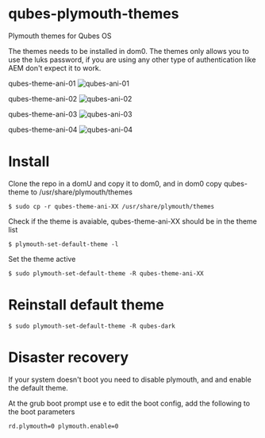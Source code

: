 # qubes-plymouth-themes
Plymouth themes for Qubes OS

The themes needs to be installed in dom0.
The themes only allows you to use the luks password, if you are using any other type of authentication like AEM don't expect it to work.

qubes-theme-ani-01
![qubes-ani-01](https://github.com/renehoj/qubes-plymouth-themes/assets/108547507/8b44e898-54ea-40b5-8cdc-43e3bf2d60c8)

qubes-theme-ani-02
![qubes-ani-02](https://github.com/renehoj/qubes-plymouth-themes/assets/108547507/04fc0949-d6d3-4e40-853e-f92d041cce41)

qubes-theme-ani-03
![qubes-ani-03](https://github.com/renehoj/qubes-plymouth-themes/assets/108547507/b88fa612-3e25-4b11-9557-37c1c93eef52)

qubes-theme-ani-04
![qubes-ani-04](https://github.com/renehoj/qubes-plymouth-themes/assets/108547507/0f4f881e-d589-4f1d-8ec2-b545a748fcc9)


# Install
Clone the repo in a domU and copy it to dom0, and in dom0 copy qubes-theme to /usr/share/plymouth/themes

```
$ sudo cp -r qubes-theme-ani-XX /usr/share/plymouth/themes
```

Check if the theme is avaiable, qubes-theme-ani-XX should be in the theme list
```
$ plymouth-set-default-theme -l
```
Set the theme active
```
$ sudo plymouth-set-default-theme -R qubes-theme-ani-XX
```

# Reinstall default theme
```
$ sudo plymouth-set-default-theme -R qubes-dark
```
# Disaster recovery
If your system doesn't boot you need to disable plymouth, and and enable the default theme.

At the grub boot prompt use e to edit the boot config, add the following to the boot parameters

```
rd.plymouth=0 plymouth.enable=0
```
